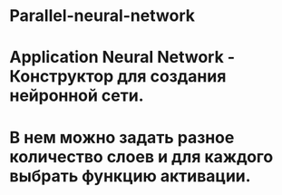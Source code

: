 # Parallel-neural-network
# Application Neural Network - Конструктор для создания нейронной сети.
# В нем можно задать разное количество слоев и для каждого выбрать функцию активации.
